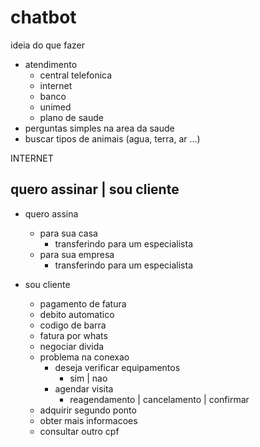 # chatbot

ideia do que fazer

- atendimento 
    - central telefonica
    - internet
    - banco
    - unimed
    - plano de saude
- perguntas simples na area da saude
- buscar tipos de animais (agua, terra, ar ...)


INTERNET

## quero assinar | sou cliente

- quero assina
    - para sua casa
        - transferindo para um especialista
    - para sua empresa
        - transferindo para um especialista

- sou cliente
    - pagamento de fatura
    - debito automatico
    - codigo de barra
    - fatura por whats
    - negociar divida
    - problema na conexao
        - deseja verificar equipamentos
            - sim | nao
        - agendar visita
            - reagendamento | cancelamento | confirmar
    - adquirir segundo ponto
    - obter mais informacoes
    - consultar outro cpf
